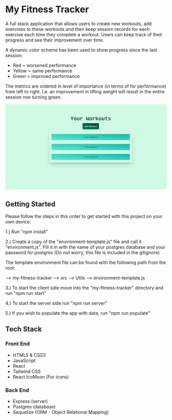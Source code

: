 # My Fitness Tracker

A full stack application that allows users to create new workouts, add exercises to these workouts and then keep session records for each exercise each time they complete a workout. Users can keep track of their progress and see their improvement over time.

A dynamic color scheme has been used to show progress since the last session:

- Red = worsened performance
- Yellow = same performance
- Green = improved performance

The metrics are ordered in level of importance (in terms of for performance) from left to right.
I.e. an improvement in lifting weight will result in the entire session row turning green.

![Home Page View Screenshot](/Readme-screenshot-2.png?raw=true "Home Page View")

## Getting Started

Please follow the steps in this order to get started with this project on your own device:

1.) Run "npm install"

2.) Create a copy of the "environment-template.js" file and call it "environment.js". Fill it in with the name of your postgres database and your password for postgres (Do not worry, this file is included in the gitignore)

The template environment file can be found with the following path from the root:

--> my-fitness-tracker --> src --> Utils --> environment-template.js

3.) To start the client side move into the "my-fitness-tracker" directory and run "npm run start"

4.) To start the server side run "npm run server"

5.) If you wish to populate the app with data, run "npm run populate"

## Tech Stack

### Front End

- HTML5 & CSS3
- JavaScript
- React
- Tailwind CSS
- React IcoMoon (For icons)

### Back End

- Express (server)
- Postgres (database)
- Sequelize (ORM - Object Relational Mapping)
